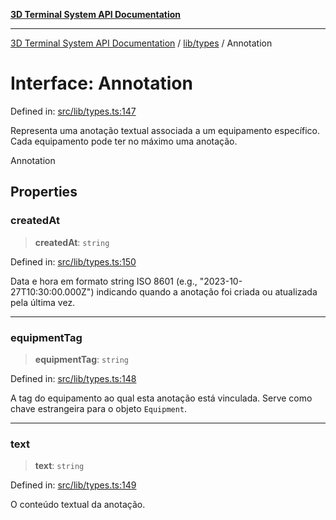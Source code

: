 [**3D Terminal System API Documentation**](../../../README.md)

***

[3D Terminal System API Documentation](../../../README.md) / [lib/types](../README.md) / Annotation

# Interface: Annotation

Defined in: [src/lib/types.ts:147](https://github.com/Dicommunitas/ThreeJS_Terminal_3D/blob/99674efc74a324fa412d902012012a3688e22f0e/src/lib/types.ts#L147)

Representa uma anotação textual associada a um equipamento específico.
Cada equipamento pode ter no máximo uma anotação.

 Annotation

## Properties

### createdAt

> **createdAt**: `string`

Defined in: [src/lib/types.ts:150](https://github.com/Dicommunitas/ThreeJS_Terminal_3D/blob/99674efc74a324fa412d902012012a3688e22f0e/src/lib/types.ts#L150)

Data e hora em formato string ISO 8601 (e.g., "2023-10-27T10:30:00.000Z")
                               indicando quando a anotação foi criada ou atualizada pela última vez.

***

### equipmentTag

> **equipmentTag**: `string`

Defined in: [src/lib/types.ts:148](https://github.com/Dicommunitas/ThreeJS_Terminal_3D/blob/99674efc74a324fa412d902012012a3688e22f0e/src/lib/types.ts#L148)

A tag do equipamento ao qual esta anotação está vinculada.
                                 Serve como chave estrangeira para o objeto `Equipment`.

***

### text

> **text**: `string`

Defined in: [src/lib/types.ts:149](https://github.com/Dicommunitas/ThreeJS_Terminal_3D/blob/99674efc74a324fa412d902012012a3688e22f0e/src/lib/types.ts#L149)

O conteúdo textual da anotação.
